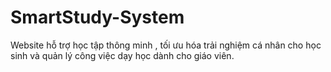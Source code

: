 # SmartStudy-System
Website hỗ trợ học tập thông minh , tối ưu hóa trải nghiệm cá nhân cho học sinh và quản lý công việc dạy học dành cho giáo viên.
